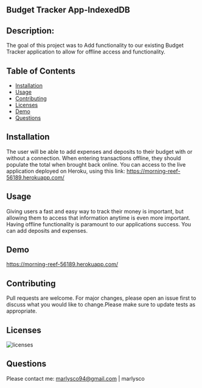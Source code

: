 ## Budget Tracker App-IndexedDB

 ## Description:
 The goal of this project was to Add functionality to our existing Budget Tracker application to allow for offline access and functionality.

 ## Table of Contents
- [Installation](#Installation)
- [Usage](#Usage)
- [Contributing](#Contributing)
- [Licenses](#Licenses)
- [Demo](#Demo)
- [Questions](#Questions)

 ## Installation
 The user will be able to add expenses and deposits to their budget with or without a connection. When entering transactions offline, they should populate the total when brought back online. You can access to the live application deployed on Heroku, using this link: https://morning-reef-56189.herokuapp.com/

 ## Usage
 Giving users a fast and easy way to track their money is important, but allowing them to access that information anytime is even more important. Having offline functionality is paramount to our applications success. You can add deposits and expenses.

 ## Demo
 https://morning-reef-56189.herokuapp.com/

 ## Contributing
 Pull requests are welcome. For major changes, please open an issue first to discuss what you would like to change.Please make sure to update tests as appropriate.

 ## Licenses
 ![licenses](https://img.shields.io/badge/License-MIT-green.svg "License Badge")

 ## Questions
 Please contact me:
 marlysco94@gmail.com | marlysco